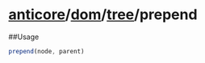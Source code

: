 # [anticore](../../../../../#reference)/[dom](../../#reference)/[tree](../#reference)/<a name="reference">prepend</a>

##Usage

```js
prepend(node, parent)
```